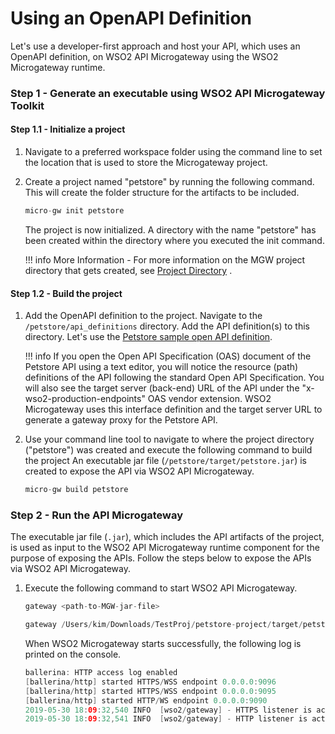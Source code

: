 # Using an OpenAPI Definition

Let's use a developer-first approach and host your API, which uses an OpenAPI definition, on WSO2 API Microgateway using the WSO2 Microgateway runtime.

### Step 1 - Generate an executable using WSO2 API Microgateway Toolkit

#### Step 1.1 - Initialize a project

1.  Navigate to a preferred workspace folder using the command line to set the location that is used to store the Microgateway project.
2.  Create a project named "petstore" by running the following command. This will create the folder structure for the artifacts to be included.

    ``` java
    micro-gw init petstore
    ```

     The project is now initialized. A directory with the name "petstore" has been created within the directory where you executed the init command.

    !!! info
        More Information
        -   For more information on the MGW project directory that gets created, see [Project Directory](/reference/project-directory/) .

#### Step 1.2 - Build the project

1.  Add the OpenAPI definition to the project.
    Navigate to the `/petstore/api_definitions` directory. Add the API definition(s) to this directory. Let's use the [Petstore sample open API definition](https://github.com/wso2/product-microgateway/blob/master/samples/petstore_basic.yaml).

    !!! info
        If you open the Open API Specification (OAS) document of the Petstore API using a text editor, you will notice the resource (path) definitions of the API following the standard Open API Specification. You will also see the target server (back-end) URL of the API under the "x-wso2-production-endpoints" OAS vendor extension. WSO2 Microgateway uses this interface definition and the target server URL to generate a gateway proxy for the Petstore API.

2.  Use your command line tool to navigate to where the project directory ("petstore") was created and execute the following command to build the project
    An executable jar file (`/petstore/target/petstore.jar`) is created to expose the API via WSO2 API Microgateway.

    ``` java
    micro-gw build petstore
    ```

### Step 2 - Run the API Microgateway

The executable jar file (`.jar`), which includes the API artifacts of the project, is used as input to the WSO2 API Microgateway runtime component for the purpose of exposing the APIs. Follow the steps below to expose the APIs via WSO2 API Microgateway.

1.  Execute the following command to start WSO2 API Microgateway.

    ``` java tab="Format"
    gateway <path-to-MGW-jar-file>
    ```
    
    ``` java tab="Example"
    gateway /Users/kim/Downloads/TestProj/petstore-project/target/petstore-project.jar
    ```

    When WSO2 Microgateway starts successfully, the following log is printed on the console.

    ``` java
    ballerina: HTTP access log enabled
    [ballerina/http] started HTTPS/WSS endpoint 0.0.0.0:9096
    [ballerina/http] started HTTPS/WSS endpoint 0.0.0.0:9095
    [ballerina/http] started HTTP/WS endpoint 0.0.0.0:9090
    2019-05-30 18:09:32,540 INFO  [wso2/gateway] - HTTPS listener is active on port 9095 
    2019-05-30 18:09:32,541 INFO  [wso2/gateway] - HTTP listener is active on port 9090 
    ```


